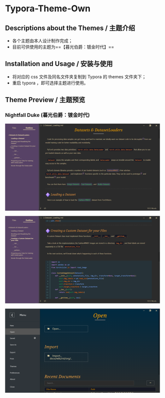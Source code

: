 # Typora-Theme-Own

## Descriptions about the Themes / 主题介绍

- 各个主题由本人设计制作完成；
- 目前可供使用的主题为==【暮光伯爵：镀金时代】==

## Installation and Usage / 安装与使用

- 将对应的 css 文件及同名文件夹复制到 Typora 的 themes 文件夹下；
- 重启 typora ，即可选择主题进行使用。

## Theme Preview / 主题预览

### Nightfall Duke (暮光伯爵：镀金时代)

![](.\nightfall_duke\Preview\preview1.png)

![](.\nightfall_duke\Preview\preview2.png)

![](.\nightfall_duke\Preview\preview3.png)

